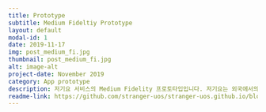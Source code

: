 ```yaml
---
title: Prototype
subtitle: Medium Fideltiy Prototype
layout: default
modal-id: 1
date: 2019-11-17
img: post_medium_fi.jpg
thumbnail: post_medium_fi.jpg
alt: image-alt
project-date: November 2019
category: App prototype
description: 저기요 서비스의 Medium Fidelity 프로토타입입니다. 저기요는 외국에서의 생활을 처음 시작하는 사람들이 잘못 또는 오래된 정보로 인해 겪는 문제를 해결하고자 기획하게 되었습니다.
readme-link: https://github.com/stranger-uos/stranger-uos.github.io/blob/master/_data/readme/medium_fidelity.md
---
```

